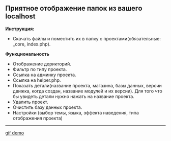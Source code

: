 ## Приятное отображение папок из вашего localhost 

**Инструкция:**
* Скачать файлы и поместить их в папку с проектами(обязательные: _core, index.php).

**Функциональность**

* Отображение дерикторий.
* Фильтр по типу проекта.
* Сcылка на админку проекта.
* Cсылка на helper.php.
* Показать детали(название проекта, магазина, базы данных, версии движка, когда создан, название модулей и их версии). Для того что бы увидеть детали нужно нажать на название проекта.
* Удалить проект.
* Очистить базу данных проекта.
* Настройки (выбор темы, языка, эффекта наведения, типа отображения проекта)
***

[gif demo](https://firebasestorage.googleapis.com/v0/b/my-cv-de1f1.appspot.com/o/localhost.gif?alt=media&token=5a0d4529-4d69-45d9-bf01-50219415b711)
